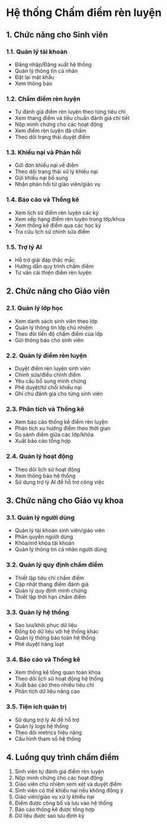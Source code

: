 # Hệ thống Chấm điểm rèn luyện

## 1. Chức năng cho Sinh viên

### 1.1. Quản lý tài khoản
- Đăng nhập/Đăng xuất hệ thống
- Quản lý thông tin cá nhân
- Đặt lại mật khẩu
- Xem thông báo

### 1.2. Chấm điểm rèn luyện
- Tự đánh giá điểm rèn luyện theo từng tiêu chí
- Xem thang điểm và tiêu chuẩn đánh giá chi tiết
- Nộp minh chứng cho các hoạt động
- Xem điểm rèn luyện đã chấm
- Theo dõi trạng thái duyệt điểm

### 1.3. Khiếu nại và Phản hồi
- Gửi đơn khiếu nại về điểm
- Theo dõi trạng thái xử lý khiếu nại
- Gửi khiếu nại bổ sung
- Nhận phản hồi từ giáo viên/giáo vụ

### 1.4. Báo cáo và Thống kê
- Xem lịch sử điểm rèn luyện các kỳ
- Xem xếp hạng điểm rèn luyện trong lớp/khoa
- Xem thống kê điểm qua các học kỳ
- Tra cứu lịch sử chỉnh sửa điểm

### 1.5. Trợ lý AI
- Hỗ trợ giải đáp thắc mắc
- Hướng dẫn quy trình chấm điểm
- Tư vấn cải thiện điểm rèn luyện

## 2. Chức năng cho Giáo viên

### 2.1. Quản lý lớp học
- Xem danh sách sinh viên theo lớp
- Quản lý thông tin lớp chủ nhiệm
- Theo dõi tiến độ chấm điểm của lớp
- Gửi thông báo cho sinh viên

### 2.2. Quản lý điểm rèn luyện
- Duyệt điểm rèn luyện sinh viên
- Chỉnh sửa/điều chỉnh điểm 
- Yêu cầu bổ sung minh chứng
- Phê duyệt/từ chối khiếu nại
- Ghi chú đánh giá cho từng sinh viên

### 2.3. Phân tích và Thống kê
- Xem báo cáo thống kê điểm rèn luyện
- Phân tích xu hướng điểm theo thời gian
- So sánh điểm giữa các lớp/khóa
- Xuất báo cáo tổng hợp

### 2.4. Quản lý hoạt động
- Theo dõi lịch sử hoạt động
- Xem thông báo hệ thống
- Sử dụng trợ lý AI để hỗ trợ công việc

## 3. Chức năng cho Giáo vụ khoa

### 3.1. Quản lý người dùng
- Quản lý tài khoản sinh viên/giáo viên
- Phân quyền người dùng
- Khóa/mở khóa tài khoản
- Quản lý thông tin cá nhân người dùng

### 3.2. Quản lý quy định chấm điểm
- Thiết lập tiêu chí chấm điểm
- Cập nhật thang điểm đánh giá
- Quản lý quy định minh chứng
- Thiết lập thời hạn chấm điểm

### 3.3. Quản lý hệ thống
- Sao lưu/khôi phục dữ liệu
- Đồng bộ dữ liệu với hệ thống khác 
- Quản lý thông báo toàn hệ thống
- Phê duyệt hàng loạt

### 3.4. Báo cáo và Thống kê
- Xem thống kê tổng quan toàn khoa
- Theo dõi lịch sử hoạt động hệ thống
- Xuất báo cáo theo nhiều tiêu chí
- Phân tích dữ liệu nâng cao

### 3.5. Tiện ích quản trị
- Sử dụng trợ lý AI để hỗ trợ
- Quản lý logs hệ thống
- Theo dõi metrics hiệu năng
- Cấu hình tham số hệ thống

## 4. Luồng quy trình chấm điểm

1. Sinh viên tự đánh giá điểm rèn luyện
2. Nộp minh chứng cho các hoạt động
3. Giáo viên chủ nhiệm xem xét và duyệt điểm
4. Sinh viên có thể khiếu nại nếu không đồng ý
5. Giáo viên/giáo vụ xử lý khiếu nại
6. Điểm được công bố và lưu vào hệ thống
7. Báo cáo thống kê được tổng hợp
8. Dữ liệu được sao lưu định kỳ

